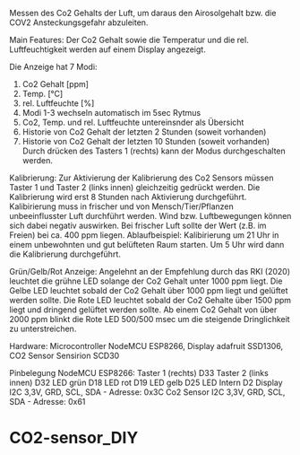 Messen des Co2 Gehalts der Luft, um daraus den Airosolgehalt
bzw. die COV2 Ansteckungsgefahr abzuleiten.


Main Features:
Der Co2 Gehalt sowie die Temperatur und die rel. Luftfeuchtigkeit werden
auf einem Display angezeigt.

Die Anzeige hat 7 Modi:
1. Co2 Gehalt [ppm]
2. Temp. [°C]
3. rel. Luftfeuchte [%]
4. Modi 1-3 wechseln automatisch im 5sec Rytmus
5. Co2, Temp. und rel. Luftfeuchte untereinsnder als Übersicht
6. Historie von Co2 Gehalt der letzten 2 Stunden (soweit vorhanden)
7. Historie von Co2 Gehalt der letzten 10 Stunden (soweit vorhanden)
Durch drücken des Tasters 1 (rechts) kann der Modus durchgeschalten werden.

Kalibrierung: Zur Aktivierung der Kalibrierung des Co2 Sensors müssen Taster 1 und Taster 2 (links innen) gleichzeitig gedrückt werden.
Die Kalibrierung wird erst 8 Stunden nach Aktivierung durchgeführt. 
Kalibirierung muss in frischer und von Mensch/Tier/Pflanzen unbeeinflusster Luft durchführt werden. Wind bzw. Luftbewegungen können sich dabei negativ auswirken.
Bei frischer Luft sollte der Wert (z.B. im Freien) bei ca. 400 ppm liegen.
Ablaufbeispiel: Kalibirierung um 21 Uhr in einem unbewohnten und gut belüfteten Raum starten. Um 5 Uhr wird dann die Kalibrierung durchgeführt.

Grün/Gelb/Rot Anzeige: Angelehnt an der Empfehlung durch das RKI (2020) leuchtet die grühne LED solange der Co2 Gehalt unter 1000 ppm liegt.
Die Gelbe LED leuchtet sobald der Co2 Gehalt über 1000 ppm liegt und gelüftet werden sollte.
Die Rote LED leuchtet sobald der Co2 Gehalte über 1500 ppm liegt und dringend gelüftet werden sollte.
Ab einem Co2 Gehalt von über 2000 ppm blinkt die Rote LED 500/500 msec um die steigende Dringlichkeit zu unterstreichen.

Hardware: 
Microcontroller   NodeMCU ESP8266,
Display           adafruit SSD1306,
CO2 Sensor        Sensirion SCD30

Pinbelegung NodeMCU ESP8266:
Taster 1 (rechts)         D33
Taster 2 (links innen)    D32
LED grün                  D18
LED rot                   D19
LED gelb                  D25
LED Intern                D2
Display                   I2C 3,3V, GRD, SCL, SDA - Adresse: 0x3C
Co2 Sensor                I2C 3,3V, GRD, SCL, SDA - Adresse: 0x61
# CO2-sensor_DIY
